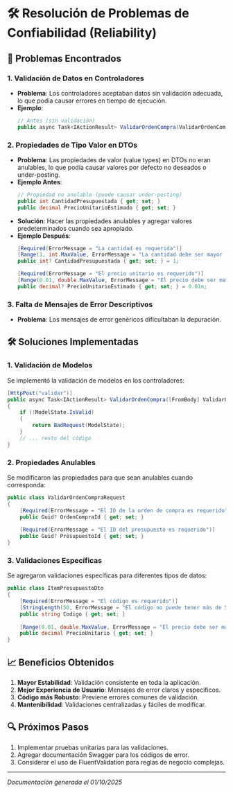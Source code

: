 # 🛠️ Resolución de Problemas de Confiabilidad (Reliability)

## 📌 Problemas Encontrados

### 1. Validación de Datos en Controladores
- **Problema**: Los controladores aceptaban datos sin validación adecuada, lo que podía causar errores en tiempo de ejecución.
- **Ejemplo**:
  ```csharp
  // Antes (sin validación)
  public async Task<IActionResult> ValidarOrdenCompra(ValidarOrdenCompraRequest request)
  ```

### 2. Propiedades de Tipo Valor en DTOs
- **Problema**: Las propiedades de valor (value types) en DTOs no eran anulables, lo que podía causar valores por defecto no deseados o under-posting.
- **Ejemplo Antes**:
  ```csharp
  // Propiedad no anulable (puede causar under-posting)
  public int CantidadPresupuestada { get; set; }
  public decimal PrecioUnitarioEstimado { get; set; }
  ```
- **Solución**: Hacer las propiedades anulables y agregar valores predeterminados cuando sea apropiado.
- **Ejemplo Después**:
  ```csharp
  [Required(ErrorMessage = "La cantidad es requerida")]
  [Range(1, int.MaxValue, ErrorMessage = "La cantidad debe ser mayor a cero")]
  public int? CantidadPresupuestada { get; set; } = 1;
  
  [Required(ErrorMessage = "El precio unitario es requerido")]
  [Range(0.01, double.MaxValue, ErrorMessage = "El precio debe ser mayor a cero")]
  public decimal? PrecioUnitarioEstimado { get; set; } = 0.01m;
  ```

### 3. Falta de Mensajes de Error Descriptivos
- **Problema**: Los mensajes de error genéricos dificultaban la depuración.

## 🛠️ Soluciones Implementadas

### 1. Validación de Modelos
Se implementó la validación de modelos en los controladores:

```csharp
[HttpPost("validar")]
public async Task<IActionResult> ValidarOrdenCompra([FromBody] ValidarOrdenCompraRequest request)
{
    if (!ModelState.IsValid)
    {
        return BadRequest(ModelState);
    }
    // ... resto del código
}
```

### 2. Propiedades Anulables
Se modificaron las propiedades para que sean anulables cuando corresponda:

```csharp
public class ValidarOrdenCompraRequest
{
    [Required(ErrorMessage = "El ID de la orden de compra es requerido")]
    public Guid? OrdenCompraId { get; set; }
    
    [Required(ErrorMessage = "El ID del presupuesto es requerido")]
    public Guid? PresupuestoId { get; set; }
}
```

### 3. Validaciones Específicas
Se agregaron validaciones específicas para diferentes tipos de datos:

```csharp
public class ItemPresupuestoDto
{
    [Required(ErrorMessage = "El código es requerido")]
    [StringLength(50, ErrorMessage = "El código no puede tener más de 50 caracteres")]
    public string Codigo { get; set; }
    
    [Range(0.01, double.MaxValue, ErrorMessage = "El precio debe ser mayor a cero")]
    public decimal PrecioUnitario { get; set; }
}
```

## 📈 Beneficios Obtenidos

1. **Mayor Estabilidad**: Validación consistente en toda la aplicación.
2. **Mejor Experiencia de Usuario**: Mensajes de error claros y específicos.
3. **Código más Robusto**: Previene errores comunes de validación.
4. **Mantenibilidad**: Validaciones centralizadas y fáciles de modificar.

## 🔍 Próximos Pasos

1. Implementar pruebas unitarias para las validaciones.
2. Agregar documentación Swagger para los códigos de error.
3. Considerar el uso de FluentValidation para reglas de negocio complejas.

---
*Documentación generada el 01/10/2025*
